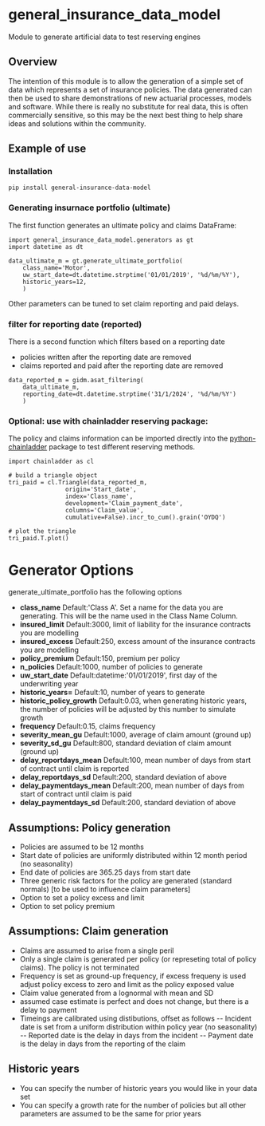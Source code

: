 # general_insurance_data_model
Module to generate artificial data to test reserving engines

## Overview
The intention of this module is to allow the generation of a simple set of data which represents a set of insurance policies. The data generated can then be used to share demonstrations of new actuarial processes, models and software.
While there is really no substitute for real data, this is often commercially sensitive, so this may be the next best thing to help share ideas and solutions within the community.


## Example of use

### Installation
```
pip install general-insurance-data-model
```

### Generating insurnace portfolio (ultimate)
The first function generates an ultimate policy and claims DataFrame:
```
import general_insurance_data_model.generators as gt
import datetime as dt

data_ultimate_m = gt.generate_ultimate_portfolio(
    class_name='Motor', 
    uw_start_date=dt.datetime.strptime('01/01/2019', '%d/%m/%Y'),
    historic_years=12,
    )
```
Other parameters can be tuned to set claim reporting and paid delays.

### filter for reporting date (reported)

There is a second function which filters based on a reporting date
- policies written after the reporting date are removed
- claims reported and paid after the reporting date are removed
```
data_reported_m = gidm.asat_filtering(
    data_ultimate_m,
    reporting_date=dt.datetime.strptime('31/1/2024', '%d/%m/%Y')
    )
```

### Optional: use with chainladder reserving package:
The policy and claims information can be imported directly into the [python-chainladder](https://chainladder-python.readthedocs.io/en/latest/intro.html) package to test different reserving methods.

```
import chainladder as cl

# build a triangle object
tri_paid = cl.Triangle(data_reported_m, 
                origin='Start_date',
                index='Class_name',
                development='Claim_payment_date',
                columns='Claim_value',
                cumulative=False).incr_to_cum().grain('OYDQ')

# plot the triangle
tri_paid.T.plot()

```

# Generator Options

generate_ultimate_portfolio has the following options

- **class_name** Default:'Class A'. Set a name for the data you are generating. This will be the name used in the Class Name Column.
- **insured_limit** Default:3000, limit of liability for the insurance contracts you are modelling
- **insured_excess** Default:250, excess amount of the insurance contracts you are modelling
- **policy_premium** Default:150, premium per policy
- **n_policies** Default:1000, number of policies to generate
- **uw_start_date** Default:datetime:'01/01/2019', first day of the underwriting year
- **historic_years=** Default:10, number of years to generate
- **historic_policy_growth** Default:0.03, when generating historic years, the number of policies will be adjusted by this number to simulate growth
- **frequency** Default:0.15, claims frequency
- **severity_mean_gu** Default:1000, average of claim amount (ground up)
- **severity_sd_gu** Default:800, standard deviation of claim amount (ground up)
- **delay_reportdays_mean** Default:100, mean number of days from start of contract until claim is reported
- **delay_reportdays_sd** Default:200, standard deviation of above
- **delay_paymentdays_mean** Default:200, mean number of days from start of contract until claim is paid
- **delay_paymentdays_sd** Default:200, standard deviation of above


## Assumptions: Policy generation
- Policies are assumed to be 12 months
- Start date of policies are uniformly distributed within 12 month period (no seasonality)
- End date of policies are 365.25 days from start date
- Three generic risk factors for the policy are generated (standard normals) [to be used to influence claim parameters]
- Option to set a policy excess and limit
- Option to set policy premium

## Assumptions: Claim generation
- Claims are assumed to arise from a single peril
- Only a single claim is generated per policy (or represeting total of policy claims). The policy is not terminated
- Frequency is set as ground-up frequency, if excess frequeny is used adjust policy excess to zero and limit as the policy exposed value
- Claim value generated from a lognormal with mean and SD
- assumed case estimate is perfect and does not change, but there is a delay to payment
- Timeings are calibrated using distibutions, offset as follows
-- Incident date is set from a uniform distribution within policy year (no seasonality)
-- Reported date is the delay in days from the incident
-- Payment date is the delay in days from the reporting of the claim

## Historic years
- You can specify the number of historic years you would like in your data set
- You can specify a growth rate for the number of policies but all other parameters are assumed to be the same for prior years


